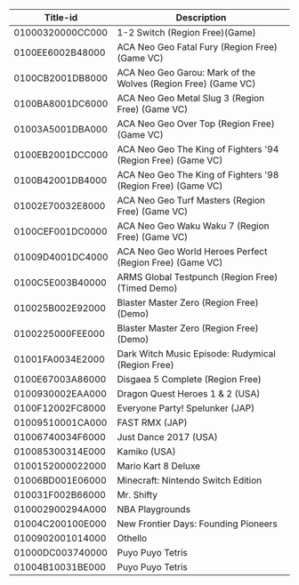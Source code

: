 | Title-id         | Description                                                   |
| ---------------- | ------------------------------------------------------------- |
| 01000320000CC000 | 1-2 Switch (Region Free)(Game)                                |
| 0100EE6002B48000 | ACA Neo Geo Fatal Fury (Region Free) (Game VC)                |
| 0100CB2001DB8000 | ACA Neo Geo Garou: Mark of the Wolves (Region Free) (Game VC) |
| 0100BA8001DC6000 | ACA Neo Geo Metal Slug 3 (Region Free) (Game VC)              |
| 01003A5001DBA000 | ACA Neo Geo Over Top (Region Free) (Game VC)                  |
| 0100EB2001DCC000 | ACA Neo Geo The King of Fighters '94 (Region Free) (Game VC)  |
| 0100B42001DB4000 | ACA Neo Geo The King of Fighters '98 (Region Free) (Game VC)  |
| 01002E70032E8000 | ACA Neo Geo Turf Masters (Region Free) (Game VC)              |
| 0100CEF001DC0000 | ACA Neo Geo Waku Waku 7 (Region Free) (Game VC)               |
| 01009D4001DC4000 | ACA Neo Geo World Heroes Perfect (Region Free) (Game VC)      |
| 0100C5E003B40000 | ARMS Global Testpunch (Region Free)(Timed Demo)               |
| 010025B002E92000 | Blaster Master Zero (Region Free)(Demo)                       |
| 0100225000FEE000 | Blaster Master Zero (Region Free)(Demo)                       |
| 01001FA0034E2000 | Dark Witch Music Episode: Rudymical (Region Free)             |
| 0100E67003A86000 | Disgaea 5 Complete (Region Free)                              |
| 0100930002EAA000 | Dragon Quest Heroes 1 & 2 (USA)                               |
| 0100F12002FC8000 | Everyone Party\! Spelunker (JAP)                              |
| 01009510001CA000 | FAST RMX (JAP)                                                |
| 01006740034F6000 | Just Dance 2017 (USA)                                         |
| 010085300314E000 | Kamiko (USA)                                                  |
| 0100152000022000 | Mario Kart 8 Deluxe                                           |
| 01006BD001E06000 | Minecraft: Nintendo Switch Edition                            |
| 010031F002B66000 | Mr. Shifty                                                    |
| 010002900294A000 | NBA Playgrounds                                               |
| 01004C200100E000 | New Frontier Days: Founding Pioneers                          |
| 0100902001014000 | Othello                                                       |
| 01000DC003740000 | Puyo Puyo Tetris                                              |
| 01004B10031BE000 | Puyo Puyo Tetris                                              |
